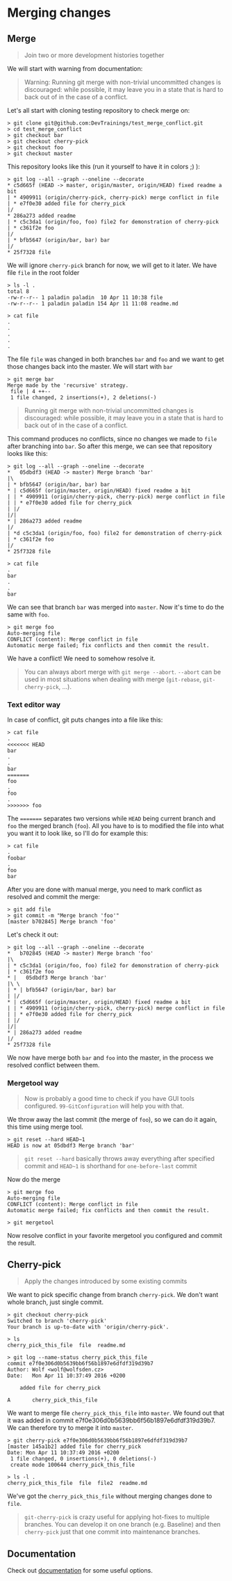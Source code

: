 # Merging changes

## Merge

> Join two or more development histories together

We will start with warning from documentation:

> Warning: Running git merge with non-trivial uncommitted changes is discouraged: while possible, it may leave you in a state that is hard to back out of in the case of a conflict.

Let's all start with cloning testing repository to check merge on:

```
> git clone git@github.com:DevTrainings/test_merge_conflict.git
> cd test_merge_conflict
> git checkout bar
> git checkout cherry-pick
> git checkout foo
> git checkout master
```

This repository looks like this (run it yourself to have it in colors ;) ):

```
> git log --all --graph --oneline --decorate
* c5d665f (HEAD -> master, origin/master, origin/HEAD) fixed readme a bit
| * 4909911 (origin/cherry-pick, cherry-pick) merge conflict in file
| * e7f0e30 added file for cherry_pick
|/  
* 286a273 added readme
| * c5c3da1 (origin/foo, foo) file2 for demonstration of cherry-pick
| * c361f2e foo
|/  
| * bfb5647 (origin/bar, bar) bar
|/  
* 25f7328 file
```

We will ignore `cherry-pick` branch for now, we will get to it later. We have file `file` in the root folder

```
> ls -l .
total 8
-rw-r--r-- 1 paladin paladin  10 Apr 11 10:38 file
-rw-r--r-- 1 paladin paladin 154 Apr 11 11:08 readme.md

```
```
> cat file
.
.
.
.
.
```

The file `file` was changed in both branches `bar` and `foo` and we want to get those changes back into the master. We will start with `bar`

```
> git merge bar
Merge made by the 'recursive' strategy.
 file | 4 ++--
 1 file changed, 2 insertions(+), 2 deletions(-)
```

> Running git merge with non-trivial uncommitted changes is discouraged: while possible, it may leave you in a state that is hard to back out of in the case of a conflict.

This command produces no conflicts, since no changes we made to `file` after branching into `bar`. So after this merge, we can see that repository looks like this:

```
> git log --all --graph --oneline --decorate
*   05dbdf3 (HEAD -> master) Merge branch 'bar'
|\  
| * bfb5647 (origin/bar, bar) bar
* | c5d665f (origin/master, origin/HEAD) fixed readme a bit
| | * 4909911 (origin/cherry-pick, cherry-pick) merge conflict in file
| | * e7f0e30 added file for cherry_pick
| |/  
|/|   
* | 286a273 added readme
|/  
| *d c5c3da1 (origin/foo, foo) file2 for demonstration of cherry-pick
| * c361f2e foo
|/  
* 25f7328 file
```

```
> cat file
.
bar
.
.
bar
```

We can see that branch `bar` was merged into `master`. Now it's time to do the same with `foo`.

```
> git merge foo
Auto-merging file
CONFLICT (content): Merge conflict in file
Automatic merge failed; fix conflicts and then commit the result.
```

We have a conflict! We need to somehow resolve it.

> You can always abort merge with `git merge --abort`. `--abort` can be used in most situations when dealing with merge (`git-rebase`, `git-cherry-pick`, ...).

### Text editor way

In case of conflict, git puts changes into a file like this:

```
> cat file
.
<<<<<<< HEAD
bar
.
.
bar
=======
foo
.
foo
.
>>>>>>> foo
```

The `=======` separates two versions while `HEAD` being current branch and `foo` the merged branch (`foo`). All you have to is to modified the file into what you want it to look like, so I'll do for example this:

```
> cat file
.
foobar
.
foo
bar
```

After you are done with manual merge, you need to mark conflict as resolved and commit the merge:

```
> git add file
> git commit -m "Merge branch 'foo'"
[master b702845] Merge branch 'foo'
```

Let's check it out:

```
> git log --all --graph --oneline --decorate
*   b702845 (HEAD -> master) Merge branch 'foo'
|\  
| * c5c3da1 (origin/foo, foo) file2 for demonstration of cherry-pick
| * c361f2e foo
* |   05dbdf3 Merge branch 'bar'
|\ \  
| * | bfb5647 (origin/bar, bar) bar
| |/  
* | c5d665f (origin/master, origin/HEAD) fixed readme a bit
| | * 4909911 (origin/cherry-pick, cherry-pick) merge conflict in file
| | * e7f0e30 added file for cherry_pick
| |/  
|/|   
* | 286a273 added readme
|/  
* 25f7328 file
```

We now have merge both `bar` and `foo` into the master, in the process we resolved conflict between them.

### Mergetool way

> Now is probably a good time to check if you have GUI tools configured. `99-GitConfiguration` will help you with that.

We throw away the last commit (the merge of `foo`), so we can do it again, this time using merge tool.

```
> git reset --hard HEAD~1
HEAD is now at 05dbdf3 Merge branch 'bar'
```

> `git reset --hard` basically throws away everything after specified commit and `HEAD~1` is shorthand for `one-before-last` commit

Now do the merge

```
> git merge foo
Auto-merging file
CONFLICT (content): Merge conflict in file
Automatic merge failed; fix conflicts and then commit the result.
```

```
> git mergetool
```

Now resolve conflict in your favorite mergetool you configured and commit the result.

## Cherry-pick

> Apply the changes introduced by some existing commits

We want to pick specific change from branch `cherry-pick`. We don't want whole branch, just single commit.

```
> git checkout cherry-pick
Switched to branch 'cherry-pick'
Your branch is up-to-date with 'origin/cherry-pick'.
```

```
> ls
cherry_pick_this_file  file  readme.md
```

```
> git log --name-status cherry_pick_this_file
commit e7f0e306d0b5639bb6f56b1897e6dfdf319d39b7
Author: Wolf <wolf@wolfsden.cz>
Date:   Mon Apr 11 10:37:49 2016 +0200

	added file for cherry_pick

A       cherry_pick_this_file
```

We want to merge file `cherry_pick_this_file` into `master`. We found out that it was added in commit e7f0e306d0b5639bb6f56b1897e6dfdf319d39b7. We can therefore try to merge it into `master`.

```
> git cherry-pick e7f0e306d0b5639bb6f56b1897e6dfdf319d39b7
[master 145a1b2] added file for cherry_pick
Date: Mon Apr 11 10:37:49 2016 +0200
 1 file changed, 0 insertions(+), 0 deletions(-)
 create mode 100644 cherry_pick_this_file
```

```
> ls -l .
cherry_pick_this_file  file  file2  readme.md
```

We've got the `cherry_pick_this_file` without merging changes done to `file`.

> `git-cherry-pick` is crazy useful for applying hot-fixes to multiple branches. You can develop it on one branch (e.g. Baseline) and then `cherry-pick` just that one commit into maintenance branches.

## Documentation

Check out [documentation](https://git-scm.com/docs/git-cherry-pick) for some useful options.
